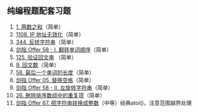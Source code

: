 ## 纯编程题配套习题 

1. [1. 两数之和](https://leetcode-cn.com/problems/two-sum/)（简单） 
2. [1108. IP 地址无效化](https://leetcode-cn.com/problems/defanging-an-ip-address/)（简单） 
3. [344. 反转字符串](https://leetcode-cn.com/problems/reverse-string/)（简单）
4. [剑指 Offer 58 - I. 翻转单词顺序](https://leetcode-cn.com/problems/fan-zhuan-dan-ci-shun-xu-lcof/)（简单）
5. [125. 验证回文串](https://leetcode-cn.com/problems/valid-palindrome/) （简单） 
6. [9. 回文数](https://leetcode-cn.com/problems/palindrome-number/)（简单）
7. [58. 最后一个单词的长度](https://leetcode-cn.com/problems/length-of-last-word/)（简单） 
8. [剑指 Offer 05. 替换空格](https://leetcode-cn.com/problems/ti-huan-kong-ge-lcof/)（简单） 
9. [剑指 Offer 58 - II. 左旋转字符串](https://leetcode-cn.com/problems/zuo-xuan-zhuan-zi-fu-chuan-lcof/)（简单）
10. [26. 删除排序数组中的重复项](https://leetcode-cn.com/problems/remove-duplicates-from-sorted-array/)（简单）
11. [剑指 Offer 67. 把字符串转换成整数](https://leetcode-cn.com/problems/ba-zi-fu-chuan-zhuan-huan-cheng-zheng-shu-lcof/)（中等）经典atoi()，注意范围越界处理

